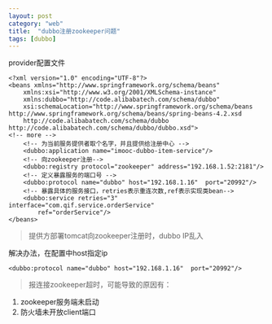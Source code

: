 ```yaml
---
layout: post
category: "web"
title:  "dubbo注册zookeeper问题"
tags: [dubbo]
---
```


provider配置文件   

	<?xml version="1.0" encoding="UTF-8"?>
	<beans xmlns="http://www.springframework.org/schema/beans"
		xmlns:xsi="http://www.w3.org/2001/XMLSchema-instance"
		xmlns:dubbo="http://code.alibabatech.com/schema/dubbo"
		xsi:schemaLocation="http://www.springframework.org/schema/beans http://www.springframework.org/schema/beans/spring-beans-4.2.xsd
		http://code.alibabatech.com/schema/dubbo http://code.alibabatech.com/schema/dubbo/dubbo.xsd">
	<!-- more -->
		<!-- 为当前服务提供者取个名字，并且提供给注册中心 -->  
		<dubbo:application name="imooc-dubbo-item-service"/>  
		<!-- 向zookeeper注册-->  
		<dubbo:registry protocol="zookeeper" address="192.168.1.52:2181"/>  
		<!-- 定义暴露服务的端口号 -->  
		<dubbo:protocol name="dubbo" host="192.168.1.16"  port="20992"/>  
		<!-- 暴露具体的服务接口，retries表示重连次数,ref表示实现类bean-->  
		<dubbo:service retries="3" interface="com.qif.service.orderService"
			ref="orderService"/>  
	</beans>  



> 提供方部署tomcat向zookeeper注册时，dubbo IP乱入  
  
解决办法，在配置中host指定ip    

	<dubbo:protocol name="dubbo" host="192.168.1.16"  port="20992"/>  



> 报连接zookeeper超时，可能导致的原因有：  

1. zookeeper服务端未启动  
1. 防火墙未开放client端口  
